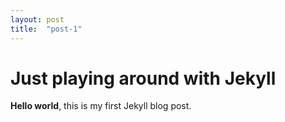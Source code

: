 ```yaml
---
layout: post
title:  "post-1"
---
```


# Just playing around with Jekyll

**Hello world**, this is my first Jekyll blog post.
